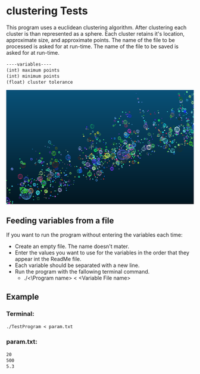 ﻿
# clustering Tests

This program uses a euclidean clustering algorithm.
After clustering each cluster is than represented as a sphere. Each cluster retains it's location, approximate size, and approximate points. The name of the file to be processed is asked for at run-time. The name of the file to be saved is asked for at run-time.

    ----variables----
    (int) maximum points
    (int) minimum points
    (float) cluster tolerance

![Alt text](../Photos/ClusteredZoom.PNG)

## Feeding variables from a file

If you want to run the program without entering the variables each time:

* Create an empty file. The name doesn't mater.
* Enter the values you want to use for the variables in the order that they appear int the ReadMe file.
* Each variable should be separated with a new line.
* Run the program with the fallowing terminal command.
  * ./<\Program name> < \<Variable File name>

## Example

### Terminal:
    ./TestProgram < param.txt
### param.txt:

    20
    500
    5.3